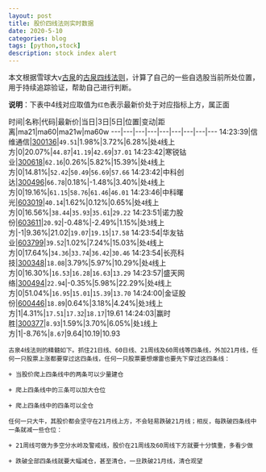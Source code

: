 ```yaml
---
layout: post
title: 股价四线法则实时数据
date: 2020-5-10
categories: blog
tags: [python,stock]
description: stock index alert
---
```



本文根据雪球大v[古泉](https://xueqiu.com/u/7148646888)的[古泉四线法则](https://xueqiu.com/7148646888/130498192)，计算了自己的一些自选股当前所处位置，用于持续追踪验证，帮助自己进行判断。

**说明**：下表中4线对应取值为`红色`表示最新价处于对应指标上方，属正面

时间|名称|代码|最新价|当日|3日|5日|位置|变动|距离|ma21|ma60|ma21w|ma60w
---|---|---|---|---|---|---|---|---
14:23:39|信维通信|[300136](https://xueqiu.com/S/SZ300136)|`49.51`|1.98%|3.72%|6.28%|处`4`线上方|0|20.07%|`44.87`|`41.19`|`42.69`|`37.01`
14:23:42|寒锐钴业|[300618](https://xueqiu.com/S/SZ300618)|`62.16`|0.26%|5.82%|15.39%|处`4`线上方|0|14.81%|`52.42`|`50.49`|`56.69`|`57.66`
14:23:42|中科创达|[300496](https://xueqiu.com/S/SZ300496)|`66.78`|0.18%|-1.48%|3.40%|处`4`线上方|0|19.16%|`61.15`|`58.76`|`61.46`|`46.01`
14:23:46|中科曙光|[603019](https://xueqiu.com/S/SH603019)|`40.14`|1.62%|0.12%|0.65%|处`4`线上方|0|16.56%|`38.44`|`35.93`|`35.61`|`29.22`
14:23:51|诺力股份|[603611](https://xueqiu.com/S/SH603611)|`20.92`|-0.48%|-2.49%|1.15%|处`3`线上方|-1|9.36%|21.02|`19.07`|`19.15`|`17.58`
14:23:54|华友钴业|[603799](https://xueqiu.com/S/SH603799)|`39.52`|1.02%|7.24%|15.03%|处`4`线上方|0|17.64%|`34.36`|`33.74`|`36.42`|`30.46`
14:23:54|长亮科技|[300348](https://xueqiu.com/S/SZ300348)|`18.08`|3.79%|5.97%|10.29%|处`4`线上方|0|16.30%|`16.53`|`16.28`|`16.63`|`13.29`
14:23:57|盛天网络|[300494](https://xueqiu.com/S/SZ300494)|`22.94`|-0.35%|5.98%|22.29%|处`4`线上方|0|51.04%|`16.95`|`15.01`|`15.39`|`13.70`
14:24:00|金证股份|[600446](https://xueqiu.com/S/SH600446)|`18.89`|0.64%|3.18%|4.24%|处`3`线上方|1|4.31%|`17.51`|`17.32`|`18.17`|19.61
14:24:03|赢时胜|[300377](https://xueqiu.com/S/SZ300377)|`8.93`|1.59%|3.70%|6.05%|处`1`线上方|1|-8.76%|`8.67`|9.64|10.19|10.93

```
古泉4线法则的精髓如下。抓住21日线、60日线、21周线及60周线等四条线，外加21月线，任何一只股票上涨都要穿过这四条线，任何一只股票要想爆雷也要先下穿过这四条线：

+ 当股价爬上四条线中的两条可以少量建仓

+ 爬上四条线中的三条可以加大仓位

+ 爬上四条线中的四条可以全仓

任何一只大牛，其股价都会坚守在21月线上方，不会轻易跌破21月线；相反，每跌破四条线中一条就减一些仓位：

+ 21周线可做为多空分水岭及警戒线，股价在21周线及60周线下方就要十分慎重，多看少做

+ 跌破全部四条线就要大幅减仓，甚至清仓，一旦跌破21月线，清仓观望
```